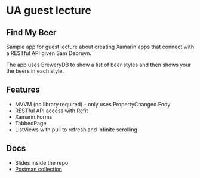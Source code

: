 # UA guest lecture

## Find My Beer

Sample app for guest lecture about creating Xamarin apps that connect with a RESTful API given Sam Debruyn.

The app uses BreweryDB to show a list of beer styles and then shows your the beers in each style.

## Features

* MVVM (no library required) - only uses PropertyChanged.Fody
* RESTful API access with Refit
* Xamarin.Forms
* TabbedPage
* ListViews with pull to refresh and infinite scrolling

## Docs

* Slides inside the repo
* [Postman collection](https://www.getpostman.com/collections/6f6607bb82b79e1dc7ce)
